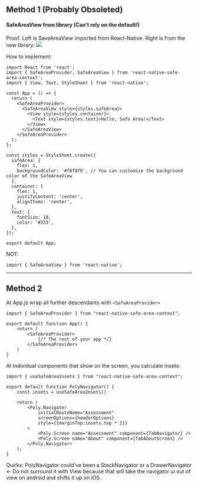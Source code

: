 ## Method 1 (Probably Obsoleted)

#### SafeAreaView from library (Can’t rely on the default!)  
Proof. Left is SaveAreaView imported from React-Native. Right is from the new library:
![](https://i.imgur.com/BMkHCgb.png)

How to implement:
```
import React from 'react';
import { SafeAreaProvider, SafeAreaView } from 'react-native-safe-area-context';
import { View, Text, StyleSheet } from 'react-native';

const App = () => {
  return (
    <SafeAreaProvider>
      <SafeAreaView style={styles.safeArea}>
        <View style={styles.container}>
          <Text style={styles.text}>Hello, Safe Area!</Text>
        </View>
      </SafeAreaView>
    </SafeAreaProvider>
  );
};

const styles = StyleSheet.create({
  safeArea: {
    flex: 1,
    backgroundColor: '#f8f8f8', // You can customize the background color of the SafeAreaView
  },
  container: {
    flex: 1,
    justifyContent: 'center',
    alignItems: 'center',
  },
  text: {
    fontSize: 18,
    color: '#333',
  },
});

export default App;
```

NOT:
```
import { SafeAreaView } from 'react-native';
```


---

## Method 2

At App.js wrap all further descendants with `<SafeAreaProvider>`
```
import { SafeAreaProvider } from "react-native-safe-area-context";

export default function App() {
	return (
		<SafeAreaProvider>
			{/* The rest of your app */}
		</SafeAreaProvider>
	)
}
```

At individual components that show on the screen, you calculate insets:
```
import { useSafeAreaInsets } from "react-native-safe-area-context";

export default function PolyNavigator() {
    const insets = useSafeAreaInsets()

    return (
        <Poly.Navigator 
            initialRouteName="Assessment"
            screenOptions={headerOptions} 
            style={{marginTop:insets.top * 2}}
        >
            <Poly.Screen name="Assessment" component={TabNavigator} />
            <Poly.Screen name="About" component={TabAboutScreen} />
        </Poly.Navigator>
    );
}
```

Quirks:
PolyNavigator could've been a StackNavigator or a DrawerNavigator <- Do not surround it with View because that will take the navigator ui out of view on android and shifts it up on iOS.